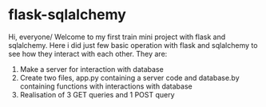 # flask-sqlalchemy
Hi, everyone/ Welcome to my first train mini project with flask and sqlalchemy. Here i did just few basic operation with flask and sqlalchemy to see how they interact with each other. They are:
1. Make a server for interaction with database
2. Create two files, app.py containing a server code and database.by containing functions with interactions with database
3. Realisation of 3 GET queries and 1 POST query
